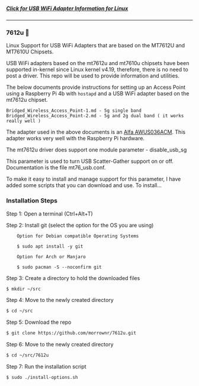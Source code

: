 ##### [Click for USB WiFi Adapter Information for Linux](https://github.com/morrownr/USB-WiFi)

-----

### 7612u :rocket:

Linux Support for USB WiFi Adapters that are based on the MT7612U and MT7610U Chipsets.

USB WiFi adapters based on the mt7612u and mt7610u chipsets have been supported in-kernel
since Linux kernel v4.19, therefore, there is no need to post a driver. This repo will be
used to provide information and utilities.

The below documents provide instructions for setting up an Access Point using a Raspberry Pi 4b
with `hostapd` and a USB WiFi adapter based on the mt7612u chipset.
```
Bridged_Wireless_Access_Point-1.md - 5g single band
Bridged_Wireless_Access_Point-2.md - 5g and 2g dual band ( it works really well )
```
The adapter used in the above documents is an [Alfa AWUS036ACM](https://github.com/morrownr/USB-WiFi).
This adapter works very well with the Raspberry Pi hardware.

The mt7612u driver does support one module parameter - disable_usb_sg

This parameter is used to turn USB Scatter-Gather support on or off. Documentation
is the file mt76_usb.conf.

To make it easy to install and manage support for this parameter, I have added some scripts
that you can download and use. To install...


### Installation Steps

Step 1: Open a terminal (Ctrl+Alt+T)

Step 2: Install git (select the option for the OS you are using)
```
    Option for Debian compatible Operating Systems

    $ sudo apt install -y git
```
```
    Option for Arch or Manjaro

    $ sudo pacman -S --noconfirm git
```
Step 3: Create a directory to hold the downloaded files

```bash
$ mkdir ~/src
```
Step 4: Move to the newly created directory
```bash
$ cd ~/src
```
Step 5: Download the repo
```bash
$ git clone https://github.com/morrownr/7612u.git
```
Step 6: Move to the newly created directory
```bash
$ cd ~/src/7612u
```
Step 7: Run the installation script
```bash
$ sudo ./install-options.sh
```
